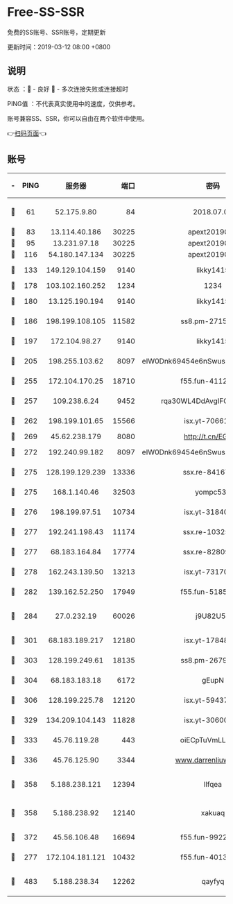 # Free-SS-SSR

免费的SS账号、SSR账号，定期更新

更新时间：2019-03-12 08:00 +0800

## 说明

状态     ：🙂 - 良好 🙁 - 多次连接失败或连接超时

PING值   ：不代表真实使用中的速度，仅供参考。

账号兼容SS、SSR，你可以自由在两个软件中使用。

👉[扫码页面](https://liesauer.github.io/Free-SS-SSR/)👈

## 账号

|-|PING|服务器|端口|密码|加密方式|区域|
|:----:|:----:|:-----:|-----:|:----:|:----:|:----:|
|🙂|61|52.175.9.80|84|2018.07.07|chacha20-ietf-poly1305|HK|
|🙂|83|13.114.40.186|30225|apext2019006|chacha20|JP|
|🙂|95|13.231.97.18|30225|apext2019006|chacha20|JP|
|🙂|116|54.180.147.134|30225|apext2019006|chacha20|KR|
|🙂|133|149.129.104.159|9140|likky1415|aes-256-cfb|HK|
|🙂|178|103.102.160.252|1234|1234|rc4-md5|JP|
|🙂|180|13.125.190.194|9140|likky1415|aes-256-cfb|KR|
|🙂|186|198.199.108.105|11582|ss8.pm-27159085|aes-256-cfb|US|
|🙂|197|172.104.98.27|9140|likky1415|aes-256-cfb|JP|
|🙂|205|198.255.103.62|8097|eIW0Dnk69454e6nSwuspv9DmS201tQ0D|aes-256-cfb|US|
|🙂|255|172.104.170.25|18710|f55.fun-41127984|aes-256-cfb|SG|
|🙂|257|109.238.6.24|9452|rqa30WL4DdAvgIFG6Fs3znzTa|aes-256-cfb|FR|
|🙂|262|198.199.101.65|15566|isx.yt-70661200|aes-256-cfb|US|
|🙂|269|45.62.238.179|8080|http://t.cn/EGJIyrl|rc4-md5|CA|
|🙂|272|192.240.99.182|8097|eIW0Dnk69454e6nSwuspv9DmS201tQ0D|aes-256-cfb|US|
|🙂|275|128.199.129.239|13336|ssx.re-84167135|aes-256-cfb|SG|
|🙂|275|168.1.140.46|32503|yompc535|aes-256-cfb|AU|
|🙂|276|198.199.97.51|10734|isx.yt-31840098|aes-256-cfb|US|
|🙂|277|192.241.198.43|11174|ssx.re-10325861|aes-256-cfb|US|
|🙂|277|68.183.164.84|17774|ssx.re-82809807|aes-256-cfb|US|
|🙂|278|162.243.139.50|13213|isx.yt-73170206|aes-256-cfb|US|
|🙂|282|139.162.52.250|17949|f55.fun-51854536|aes-256-cfb|SG|
|🙂|284|27.0.232.19|60026|j9U82U53|xchacha20-ietf-poly1305|HK|
|🙂|301|68.183.189.217|12180|isx.yt-17848049|aes-256-cfb|SG|
|🙂|303|128.199.249.61|18135|ss8.pm-26798832|aes-256-cfb|SG|
|🙂|304|68.183.183.18|6172|gEupN|aes-256-cfb|SG|
|🙂|306|128.199.225.78|12120|isx.yt-59437690|aes-256-cfb|SG|
|🙂|329|134.209.104.143|11828|isx.yt-30600384|aes-256-cfb|SG|
|🙂|333|45.76.119.28|443|oiECpTuVmLLxk4Ts|aes-256-cfb|AU|
|🙂|336|45.76.125.90|3344|www.darrenliuwei.com|aes-256-cfb|AU|
|🙂|358|5.188.238.121|12394|llfqea|chacha20-ietf-poly1305|BR|
|🙂|358|5.188.238.92|12140|xakuaq|chacha20-ietf-poly1305|BR|
|🙂|372|45.56.106.48|16694|f55.fun-99229922|aes-256-cfb|US|
|🙂|277|172.104.181.121|10432|f55.fun-40137909|aes-256-cfb|SG|
|🙂|483|5.188.238.34|12262|qayfyq|chacha20-ietf-poly1305|BR|
